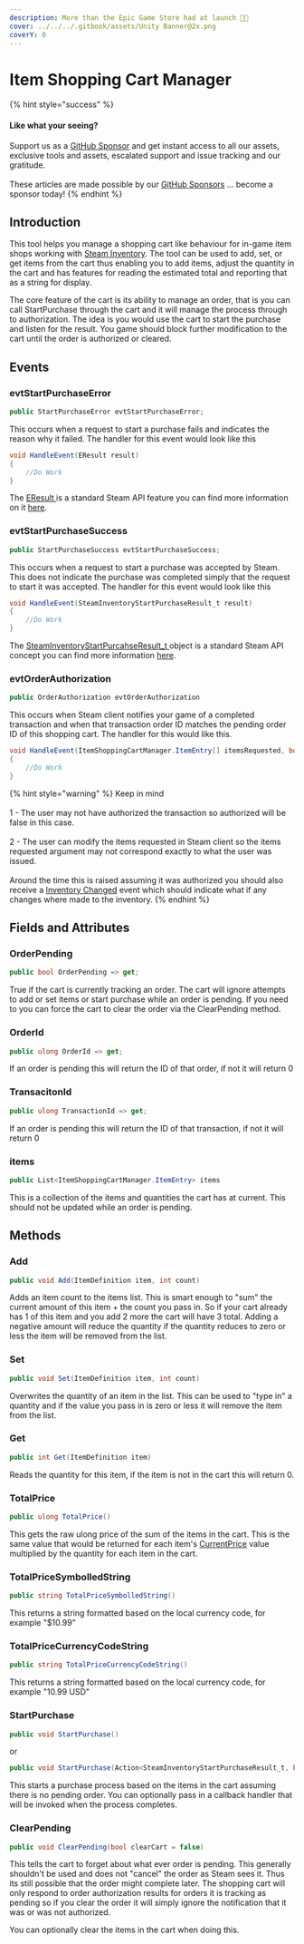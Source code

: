 ```yaml
---
description: More than the Epic Game Store had at launch 🤪🤪
cover: ../../../.gitbook/assets/Unity Banner@2x.png
coverY: 0
---
```


# Item Shopping Cart Manager

{% hint style="success" %}
#### Like what your seeing?

Support us as a [GitHub Sponsor](../../../become-a-sponsor/) and get instant access to all our assets, exclusive tools and assets, escalated support and issue tracking and our gratitude.\
\
These articles are made possible by our [GitHub Sponsors](../../../become-a-sponsor/) ... become a sponsor today!
{% endhint %}

## &#x20;Introduction

This tool helps you manage a shopping cart like behaviour for in-game item shops working with [Steam Inventory](../../../company/steam/steamworks/inventory/). The tool can be used to add, set, or get items from the cart thus enabling you to add items, adjust the quantity in the cart and has features for reading the estimated total and reporting that as a string for display.

The core feature of the cart is its ability to manage an order, that is you can call StartPurchase through the cart and it will manage the process through to authorization. The idea is you would use the cart to start the purchase and listen for the result. You game should block further modification to the cart until the order is authorized or cleared.

## Events

### evtStartPurchaseError

```csharp
public StartPurchaseError evtStartPurchaseError;
```

This occurs when a request to start a purchase fails and indicates the reason why it failed. The handler for this event would look like this

```csharp
void HandleEvent(EResult result)
{
    //Do Work
}
```

The [EResult ](https://partner.steamgames.com/doc/api/steam\_api#EResult)is a standard Steam API feature you can find more information on it [here](https://partner.steamgames.com/doc/api/steam\_api#EResult).

### evtStartPurchaseSuccess

```csharp
public StartPurchaseSuccess evtStartPurchaseSuccess;
```

This occurs when a request to start a purchase was accepted by Steam. This does not indicate the purchase was completed simply that the request to start it was accepted. The handler for this event would look like this

```csharp
void HandleEvent(SteamInventoryStartPurchaseResult_t result)
{
    //Do Work
}
```

The [SteamInventoryStartPurcahseResult\_t ](https://partner.steamgames.com/doc/api/ISteamInventory#SteamInventoryStartPurchaseResult\_t)object is a standard Steam API concept you can find more information [here](https://partner.steamgames.com/doc/api/ISteamInventory#SteamInventoryStartPurchaseResult\_t).

### evtOrderAuthorization

```csharp
public OrderAuthorization evtOrderAuthorization
```

This occurs when Steam client notifies your game of a completed transaction and when that transaction order ID matches the pending order ID of this shopping cart. The handler for this would like this.

```csharp
void HandleEvent(ItemShoppingCartManager.ItemEntry[] itemsRequested, bool authorized)
{
    //Do Work
}
```

{% hint style="warning" %}
Keep in mind \
\
1 - The user may not have authorized the transaction so authorized will be false in this case.\
\
2 - The user can modify the items requested in Steam client so the items requested argument may not correspond exactly to what the user was issued.  \
\
Around the time this is raised assuming it was authorized you should also receive a [Inventory Changed](inventory-manager.md#evtchanged) event which should indicate what if any changes where made to the inventory.
{% endhint %}

## Fields and Attributes

### OrderPending

```csharp
public bool OrderPending => get;
```

True if the cart is currently tracking an order. The cart will ignore attempts to add or set items or start purchase while an order is pending. If you need to you can force the cart to clear the order via the ClearPending method.

### OrderId

```csharp
public ulong OrderId => get;
```

If an order is pending this will return the ID of that order, if not it will return 0

### TransacitonId

```csharp
public ulong TransactionId => get;
```

If an order is pending this will return the ID of that transaction, if not it will return 0

### items

```csharp
public List<ItemShoppingCartManager.ItemEntry> items
```

This is a collection of the items and quantities the cart has at current. This should not be updated while an order is pending.

## Methods

### Add

```csharp
public void Add(ItemDefinition item, int count)
```

Adds an item count to the items list. This is smart enough to "sum" the current amount of this item + the count you pass in. So if your cart already has 1 of this item and you add 2 more the cart will have 3 total. Adding a negative amount will reduce the quantity if the quantity reduces to zero or less the item will be removed from the list.

### Set

```csharp
public void Set(ItemDefinition item, int count)
```

Overwrites the quantity of an item in the list. This can be used to "type in" a quantity and if the value you pass in is zero or less it will remove the item from the list.

### Get

```csharp
public int Get(ItemDefinition item)
```

Reads the quantity for this item, if the item is not in the cart this will return 0.

### TotalPrice

```csharp
public ulong TotalPrice()
```

This gets the raw ulong price of the sum of the items in the cart. This is the same value that would be returned for each item's [CurrentPrice](../classes-and-structs/item-definition.md#currentprice) value multiplied by the quantity for each item in the cart.

### TotalPriceSymbolledString

```csharp
public string TotalPriceSymbolledString()
```

This returns a string formatted based on the local currency code, for example "$10.99"

### TotalPriceCurrencyCodeString

```csharp
public string TotalPriceCurrencyCodeString()
```

This returns a string formatted based on the local currency code, for example "10.99 USD"

### StartPurchase

```csharp
public void StartPurchase()
```

or

```csharp
public void StartPurchase(Action<SteamInventoryStartPurchaseResult_t, bool> callback)
```

This starts a purchase process based on the items in the cart assuming there is no pending order. You can optionally pass in a callback handler that will be invoked when the process completes.

### ClearPending

```csharp
public void ClearPending(bool clearCart = false)
```

This tells the cart to forget about what ever order is pending. This generally shouldn't be used and does not "cancel" the order as Steam sees it. Thus its still possible that the order might complete later. The shopping cart will only respond to order authorization results for orders it is tracking as pending so if you clear the order it will simply ignore the notification that it was or was not authorized.

You can optionally clear the items in the cart when doing this.
